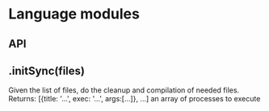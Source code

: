 # Language modules

## API
## .initSync(files)
  Given the list of files, do the cleanup and compilation of needed files.
  Returns: [{title: '...', exec: '...', args:[...]}, ...] an array of processes to execute
  
